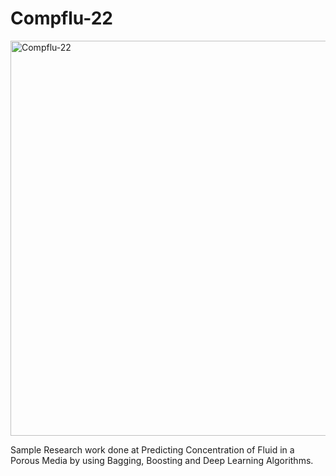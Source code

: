 # Compflu-22
<img width="632" alt="Compflu-22" src="https://github.com/user-attachments/assets/f63673c8-3010-492f-99df-4e36ae43f4b0" />


Sample Research work done at Predicting Concentration of Fluid in a Porous Media by using Bagging, Boosting and Deep Learning Algorithms.
